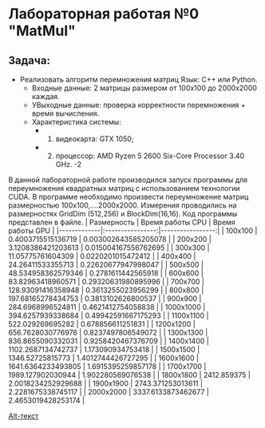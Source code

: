 # Лабораторная работая №0 "MatMul"
## Задача: 
- Реализовать алгоритм перемножения матриц Язык: C++ или Python.<br />
    - Входные данные: 2 матрицы размером от 100х100 до 2000х2000 каждая.<br />
    - УВыходные данные: проверка корректности перемножения + время вычисления.
    - Характеристика системы: 
        - 1. видеокарта: GTX 1050;
        - 2. процессор: AMD Ryzen 5 2600 Six-Core Processor 3.40 GHz. -2

В данной лабораторной работе производился запуск программы для переумножения квадратных матриц с использованием технологии CUDA. В программе необходимо произвести переумножение матриц размерностью 100x100,....2000x2000. Измерения проводились на размерностях GridDim (512,256) и BlockDim(16,16). Код программы представлен в файле.
| Размерность | Время работы CPU | Время работы GPU |
|-------------|:----------------:|-----------------:|
| 100x100 | 0.4003715515136719 | 0.003002643585205078  |
| 200x200 | 3.1208386421203613 | 0.015004167556762695 |
| 300x300 | 11.05775761604309  | 0.0220201015472412 |
| 400x400 | 24.26411533355713  | 0.22620677947998047 |
| 500x500 | 48.534958362579346 | 0.2781611442565918  |
| 600x600 | 83.82963418960571	 | 0.29320631980895996 |
| 700x700 | 128.93091416358948	 | 0.3613255023956299 |
| 800x800 | 197.68165278434753	 | 0.3813102626800537 |
| 900x900 | 284.6968996524811	 | 0.4621412754058838 |
| 1000x1000 | 394.6257939338684	 | 0.49942591667175293    |
| 1100x1100 | 522.029269695282	 | 0.678856611251831 |
| 1200x1200 | 656.7628030776978	 | 0.8237497806549072 |
| 1300x1300 | 836.8655090332031	 | 0.9258420467376709 |
| 1400x1400 | 1102.2687134742737	 | 1.173090934753418 |
| 1500x1500 | 1346.52725815773	 | 1.4012744426727295  |
| 1600x1600 | 1641.6364233493805	 | 1.6915395259857178 |
| 1700x1700 | 1989.127902030944	 | 1.902280569076538 |
| 1800x1800 | 2412.859375		| 2.0018234252929688 |
| 1900x1900 | 2743.371253013611	 | 2.2281675338745117 |
| 2000x2000 | 3337.6133873462677	 | 2.4653019428253174  |


[Alt-текст](https://github.com/BandooSs/my_HPC-Samara/blob/main/LR_1/Время_CPU_GPU.jpg)
